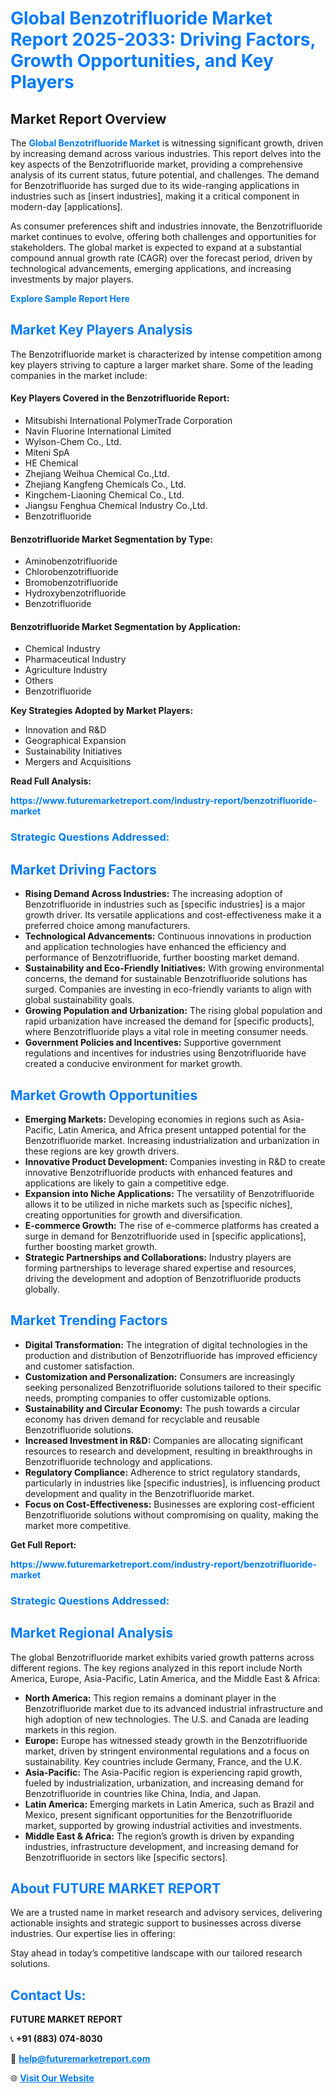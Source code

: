 <h1 style="color: #007BFF;">Global Benzotrifluoride Market Report 2025-2033: Driving Factors, Growth Opportunities, and Key Players</h1>

<section id="overview">
<h2>Market Report Overview</h2>
<p>The <a href="https://www.futuremarketreport.com/industry-report/benzotrifluoride-market" style="color: #007BFF; text-decoration: none;"><strong>Global Benzotrifluoride Market</strong></a> is witnessing significant growth, driven by increasing demand across various industries. This report delves into the key aspects of the Benzotrifluoride market, providing a comprehensive analysis of its current status, future potential, and challenges. The demand for Benzotrifluoride has surged due to its wide-ranging applications in industries such as [insert industries], making it a critical component in modern-day [applications].</p>
<p>As consumer preferences shift and industries innovate, the Benzotrifluoride market continues to evolve, offering both challenges and opportunities for stakeholders. The global market is expected to expand at a substantial compound annual growth rate (CAGR) over the forecast period, driven by technological advancements, emerging applications, and increasing investments by major players.</p>
</section>

<section id="overview">
<p><a href="https://www.futuremarketreport.com/request-sample/reportId=107843" style="color: #007BFF; text-decoration: none;"><strong>Explore Sample Report Here</strong></a></p>
</section>

<section id="key-players">
<h2 style="color: #007BFF;">Market Key Players Analysis</h2>
<p>The Benzotrifluoride market is characterized by intense competition among key players striving to capture a larger market share. Some of the leading companies in the market include:</p>
<h4>Key Players Covered in the Benzotrifluoride Report:</h4>
<ul><li>Mitsubishi International PolymerTrade Corporation</li><li>Navin Fluorine International Limited</li><li>Wylson-Chem Co., Ltd.</li><li>Miteni SpA</li><li>HE Chemical</li><li>Zhejiang Weihua Chemical Co.,Ltd.</li><li>Zhejiang Kangfeng Chemicals Co., Ltd.</li><li>Kingchem-Liaoning Chemical Co., Ltd.</li><li>Jiangsu Fenghua Chemical Industry Co.,Ltd.</li><li>Benzotrifluoride</li></ul>
<h4>Benzotrifluoride Market Segmentation by Type:</h4>
<ul><li>Aminobenzotrifluoride</li><li>Chlorobenzotrifluoride</li><li>Bromobenzotrifluoride</li><li>Hydroxybenzotrifluoride</li><li>Benzotrifluoride</li></ul>

<h4>Benzotrifluoride Market Segmentation by Application:</h4>
<ul><li>Chemical Industry</li><li>Pharmaceutical Industry</li><li>Agriculture Industry</li><li>Others</li><li>Benzotrifluoride</li></ul>
<p><strong>Key Strategies Adopted by Market Players:</strong></p>
<ul>
<li>Innovation and R&D</li>
<li>Geographical Expansion</li>
<li>Sustainability Initiatives</li>
<li>Mergers and Acquisitions</li>
</ul>
</section>

<section>
<p><strong>Read Full Analysis: </strong></p><a href="https://www.futuremarketreport.com/industry-report/benzotrifluoride-market" style="color: #007BFF; text-decoration: none;"><strong>https://www.futuremarketreport.com/industry-report/benzotrifluoride-market</strong></a>
<h3 style="color: #007BFF;">Strategic Questions Addressed:</h3>
</section>

<section id="driving-factors">
<h2 style="color: #007BFF;">Market Driving Factors</h2>
<ul>
<li><strong>Rising Demand Across Industries:</strong> The increasing adoption of Benzotrifluoride in industries such as [specific industries] is a major growth driver. Its versatile applications and cost-effectiveness make it a preferred choice among manufacturers.</li>
<li><strong>Technological Advancements:</strong> Continuous innovations in production and application technologies have enhanced the efficiency and performance of Benzotrifluoride, further boosting market demand.</li>
<li><strong>Sustainability and Eco-Friendly Initiatives:</strong> With growing environmental concerns, the demand for sustainable Benzotrifluoride solutions has surged. Companies are investing in eco-friendly variants to align with global sustainability goals.</li>
<li><strong>Growing Population and Urbanization:</strong> The rising global population and rapid urbanization have increased the demand for [specific products], where Benzotrifluoride plays a vital role in meeting consumer needs.</li>
<li><strong>Government Policies and Incentives:</strong> Supportive government regulations and incentives for industries using Benzotrifluoride have created a conducive environment for market growth.</li>
</ul>
</section>

<section id="growth-opportunities">
<h2 style="color: #007BFF;">Market Growth Opportunities</h2>
<ul>
<li><strong>Emerging Markets:</strong> Developing economies in regions such as Asia-Pacific, Latin America, and Africa present untapped potential for the Benzotrifluoride market. Increasing industrialization and urbanization in these regions are key growth drivers.</li>
<li><strong>Innovative Product Development:</strong> Companies investing in R&D to create innovative Benzotrifluoride products with enhanced features and applications are likely to gain a competitive edge.</li>
<li><strong>Expansion into Niche Applications:</strong> The versatility of Benzotrifluoride allows it to be utilized in niche markets such as [specific niches], creating opportunities for growth and diversification.</li>
<li><strong>E-commerce Growth:</strong> The rise of e-commerce platforms has created a surge in demand for Benzotrifluoride used in [specific applications], further boosting market growth.</li>
<li><strong>Strategic Partnerships and Collaborations:</strong> Industry players are forming partnerships to leverage shared expertise and resources, driving the development and adoption of Benzotrifluoride products globally.</li>
</ul>
</section>

<section id="trending-factors">
<h2 style="color: #007BFF;">Market Trending Factors</h2>
<ul>
<li><strong>Digital Transformation:</strong> The integration of digital technologies in the production and distribution of Benzotrifluoride has improved efficiency and customer satisfaction.</li>
<li><strong>Customization and Personalization:</strong> Consumers are increasingly seeking personalized Benzotrifluoride solutions tailored to their specific needs, prompting companies to offer customizable options.</li>
<li><strong>Sustainability and Circular Economy:</strong> The push towards a circular economy has driven demand for recyclable and reusable Benzotrifluoride solutions.</li>
<li><strong>Increased Investment in R&D:</strong> Companies are allocating significant resources to research and development, resulting in breakthroughs in Benzotrifluoride technology and applications.</li>
<li><strong>Regulatory Compliance:</strong> Adherence to strict regulatory standards, particularly in industries like [specific industries], is influencing product development and quality in the Benzotrifluoride market.</li>
<li><strong>Focus on Cost-Effectiveness:</strong> Businesses are exploring cost-efficient Benzotrifluoride solutions without compromising on quality, making the market more competitive.</li>
</ul>
</section>

<section>
<p><strong>Get Full Report: </strong></p><a href="https://www.futuremarketreport.com/industry-report/benzotrifluoride-market" style="color: #007BFF; text-decoration: none;"><strong>https://www.futuremarketreport.com/industry-report/benzotrifluoride-market</strong></a>
<h3 style="color: #007BFF;">Strategic Questions Addressed:</h3>
</section>


<section id="regional-analysis">
<h2 style="color: #007BFF;">Market Regional Analysis</h2>
<p>The global Benzotrifluoride market exhibits varied growth patterns across different regions. The key regions analyzed in this report include North America, Europe, Asia-Pacific, Latin America, and the Middle East & Africa:</p>
<ul>
<li><strong>North America:</strong> This region remains a dominant player in the Benzotrifluoride market due to its advanced industrial infrastructure and high adoption of new technologies. The U.S. and Canada are leading markets in this region.</li>
<li><strong>Europe:</strong> Europe has witnessed steady growth in the Benzotrifluoride market, driven by stringent environmental regulations and a focus on sustainability. Key countries include Germany, France, and the U.K.</li>
<li><strong>Asia-Pacific:</strong> The Asia-Pacific region is experiencing rapid growth, fueled by industrialization, urbanization, and increasing demand for Benzotrifluoride in countries like China, India, and Japan.</li>
<li><strong>Latin America:</strong> Emerging markets in Latin America, such as Brazil and Mexico, present significant opportunities for the Benzotrifluoride market, supported by growing industrial activities and investments.</li>
<li><strong>Middle East & Africa:</strong> The region’s growth is driven by expanding industries, infrastructure development, and increasing demand for Benzotrifluoride in sectors like [specific sectors].</li>
</ul>
</section>

<footer>
<h2 style="color: #007BFF;">About FUTURE MARKET REPORT</h2>
<p>We are a trusted name in market research and advisory services, delivering actionable insights and strategic support to businesses across diverse industries. Our expertise lies in offering:</p>

<p>Stay ahead in today’s competitive landscape with our tailored research solutions.</p>

<h2 style="color: #007BFF;">Contact Us:</h2>
<p><strong>FUTURE MARKET REPORT</strong></p>
<p>📞 <strong>+91 (883) 074-8030</strong></p>
<p>📧 <strong><a href="mailto:help@futuremarketreport.com" style="color: #007BFF;">help@futuremarketreport.com</a></strong></p>
<p>🌐 <strong><a href="https://www.futuremarketreport.com/" style="color: #007BFF;">Visit Our Website</a></strong></p>
</footer>